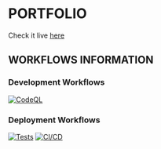 # PORTFOLIO

Check it live [here](https://elpandafriki.github.io/portfolio)

## WORKFLOWS INFORMATION

### Development Workflows

[![CodeQL](https://github.com/elPandaFriki/portfolio/actions/workflows/code_quality.yml/badge.svg)](https://github.com/elPandaFriki/portfolio/actions/workflows/code_quality.yml)

### Deployment Workflows

[![Tests](https://github.com/elPandaFriki/portfolio/actions/workflows/tests.yml/badge.svg)](https://github.com/elPandaFriki/portfolio/actions/workflows/tests.yml) [![CI/CD](https://github.com/elPandaFriki/portfolio/actions/workflows/deploy.yml/badge.svg)](https://github.com/elPandaFriki/portfolio/actions/workflows/deploy.yml)
